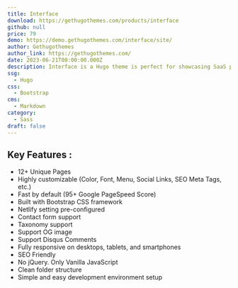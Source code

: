 ```yaml
---
title: Interface
download: https://gethugothemes.com/products/interface
github: null
price: 79
demo: https://demo.gethugothemes.com/interface/site/
author: Gethugothemes
author_link: https://gethugothemes.com/
date: 2023-06-21T00:00:00.000Z
description: Interface is a Hugo theme is perfect for showcasing SaaS products.
ssg:
  - Hugo
css:
  - Bootstrap
cms:
  - Markdown
category:
  - Sass
draft: false
---
```


## Key Features :

- 12+ Unique Pages
- Highly customizable (Color, Font, Menu, Social Links, SEO Meta Tags, etc.)
- Fast by default (95+ Google PageSpeed Score)
- Built with Bootstrap CSS framework
- Netlify setting pre-configured
- Contact form support
- Taxonomy support
- Support OG image
- Support Disqus Comments
- Fully responsive on desktops, tablets, and smartphones
- SEO Friendly
- No jQuery. Only Vanilla JavaScript
- Clean folder structure
- Simple and easy development environment setup
